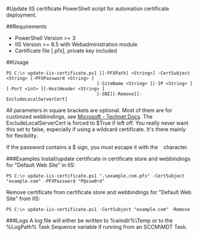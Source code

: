 #Update IIS certificate
PowerShell script for automation certificate deployment.

##Requirements
* PowerShell Version >= 3
* IIS Version >= 8.5 with Webadministration module
* Certificate file [.pfx], private key included

##Usage
```
PS C:\> update-iis-certificate.ps1 [[-PFXPath] <String>] -CertSubject <String> [-PFXPassword <String> ]
                                  [-SiteName <String> ][-IP <String> ][-Port <int> ][-HostHeader <String> ]
                                  [-SNI][-Remove][-ExcludeLocalServerCert]
```
All parameters in square brackets are optional. Most of them are for custimzed webbindings, see [Microsoft - Technet Docs](https://technet.microsoft.com/de-de/library/hh867854(v=wps.630).aspx). 
The ExcludeLocalServerCert is forced to $True if left off. You really never want this set to false, especially if using a wildcard certificate. It's there mainly for flexibility.

If the password contains a $ sign, you must escape it with the ` ` character.

###Examples
Install/update certificate in certificate store and webbindings for "Default Web Site" in IIS:
```
PS C:\> update-iis-certificate.ps1 ".\example.com.pfx" -CertSubject "example.com" -PFXPassword "P@ssw0rd"
```      
Remove certificate from certificate store and webbindings for "Default Web Site" from IIS:
```
PS C:\> update-iis-certificate.ps1 -CertSubject "example.com" -Remove
```

###Logs
A log file will either be written to %windir%\Temp or to the %LogPath% Task Sequence variable if running from an SCCM\MDT Task.

